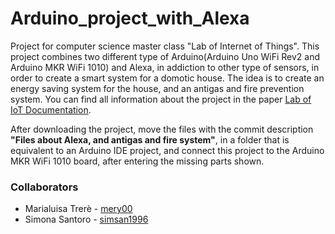 # Arduino_project_with_Alexa
Project for computer science master class "Lab of Internet of Things". This project combines two different type of Arduino(Arduino Uno WiFi Rev2 and Arduino MKR WiFi 1010) and Alexa, in addiction to other type of sensors, in order to create a smart system for a domotic house.
The idea is to create an energy saving system for the house, and an antigas and fire prevention system.
You can find all information about the project in the paper [Lab of IoT Documentation](https://github.com/mery00/Arduino_project_with_Alexa/blob/master/Lab_of_Iot_documentation.pdf).

After downloading the project, move the files with the commit description **"Files about Alexa, and antigas and fire system"**, 
in a folder that is equivalent to an Arduino IDE project, and connect this project to the Arduino MKR WiFi 1010 board, after entering the missing parts shown.

### Collaborators
- Marialuisa Trerè - [mery00](https://github.com/mery00)
- Simona Santoro - [simsan1996](https://github.com/simsan1996)

